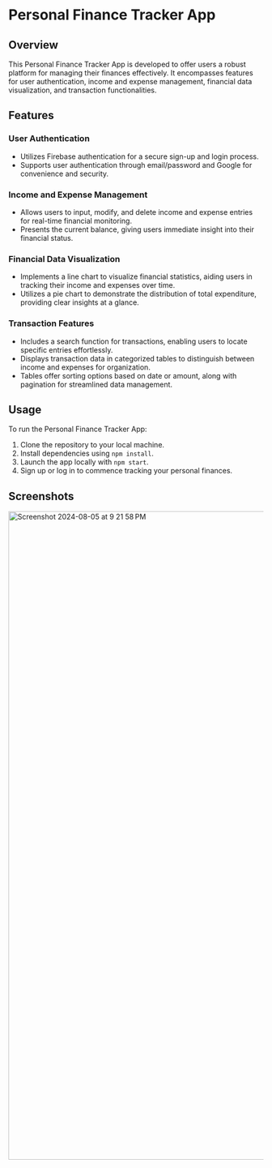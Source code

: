 # Personal Finance Tracker App

## Overview
This Personal Finance Tracker App is developed to offer users a robust platform for managing their finances effectively. It encompasses features for user authentication, income and expense management, financial data visualization, and transaction functionalities.

## Features

### User Authentication
- Utilizes Firebase authentication for a secure sign-up and login process.
- Supports user authentication through email/password and Google for convenience and security.

### Income and Expense Management
- Allows users to input, modify, and delete income and expense entries for real-time financial monitoring.
- Presents the current balance, giving users immediate insight into their financial status.

### Financial Data Visualization
- Implements a line chart to visualize financial statistics, aiding users in tracking their income and expenses over time.
- Utilizes a pie chart to demonstrate the distribution of total expenditure, providing clear insights at a glance.

### Transaction Features
- Includes a search function for transactions, enabling users to locate specific entries effortlessly.
- Displays transaction data in categorized tables to distinguish between income and expenses for organization.
- Tables offer sorting options based on date or amount, along with pagination for streamlined data management.

## Usage
To run the Personal Finance Tracker App:
1. Clone the repository to your local machine.
2. Install dependencies using `npm install`.
3. Launch the app locally with `npm start`.
4. Sign up or log in to commence tracking your personal finances.


## Screenshots
<img width="1280" alt="Screenshot 2024-08-05 at 9 21 58 PM" src="https://github.com/user-attachments/assets/5ab6a205-43c7-4f66-af70-e77c7afcce80">



